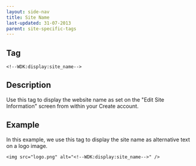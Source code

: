 ```yaml
---
layout: side-nav
title: Site Name
last-updated: 31-07-2013
parent: site-specific-tags
---
```


## Tag

`<!--WDK:display:site_name-->`

## Description

Use this tag to display the website name as set on the "Edit Site Information" screen from within your Create account.

## Example

In this example, we use this tag to display the site name as alternative text on a logo image.

~~~
<img src="logo.png" alt="<!--WDK:display:site_name-->" />
~~~
